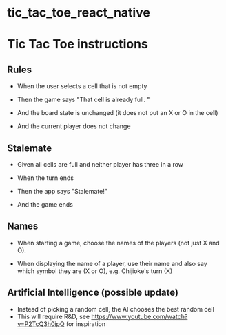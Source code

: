 # tic_tac_toe_react_native

# Tic Tac Toe instructions
## Rules
- When the user selects a cell that is not empty

- Then the game says "That cell is already full. "

- And the board state is unchanged (it does not put an X or O in the cell)

- And the current player does not change

## Stalemate
- Given all cells are full and neither player has three in a row

- When the turn ends

- Then the app says "Stalemate!"

- And the game ends

## Names
- When starting a game, choose the names of the players (not just X and O).

- When displaying the name of a player, use their name and also say which symbol they are (X or O), e.g. Chijioke's turn (X)

## Artificial Intelligence (possible update)
- Instead of picking a random cell, the AI chooses the best random cell
- This will require R&D, see https://www.youtube.com/watch?v=P2TcQ3h0ipQ for inspiration